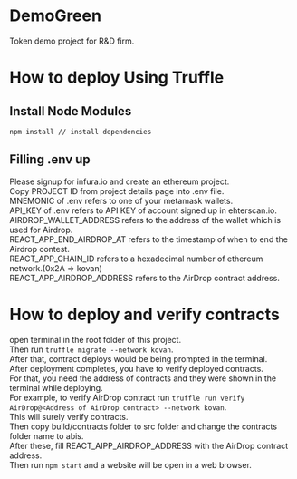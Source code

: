 # DemoGreen

Token demo project for R&amp;D firm.

# How to deploy Using Truffle

## Install Node Modules
```
npm install // install dependencies
```

## Filling .env up

Please signup for infura.io and create an ethereum project. <br />
Copy PROJECT ID from project details page into .env file. <br />
MNEMONIC of .env refers to one of your metamask wallets. <br />
API_KEY of .env refers to API KEY of account signed up in ehterscan.io. <br />
AIRDROP_WALLET_ADDRESS refers to the address of the wallet which is used for Airdrop. <br />
REACT_APP_END_AIRDROP_AT refers to the timestamp of when to end the Airdrop contest. <br />
REACT_APP_CHAIN_ID refers to a hexadecimal number of ethereum network.(0x2A => kovan) <br />
REACT_APP_AIRDROP_ADDRESS refers to the AirDrop contract address. <br />

# How to deploy and verify contracts

open terminal in the root folder of this project. <br />
Then run `truffle migrate --network kovan`. <br />
After that, contract deploys would be being prompted in the terminal. <br />
After deployment completes, you have to verify deployed contracts. <br />
For that, you need the address of contracts and they were shown in the terminal while deploying. <br />
For example, to verify AirDrop contract run `truffle run verify AirDrop@<Address of AirDrop contract> --network kovan`. <br />
This will surely verify contracts. <br />
Then copy build/contracts folder to src folder and change the contracts folder name to abis. <br />
After these, fill REACT_AIPP_AIRDROP_ADDRESS with the AirDrop contract address. <br />
Then run `npm start` and a website will be open in a web browser. <br />
